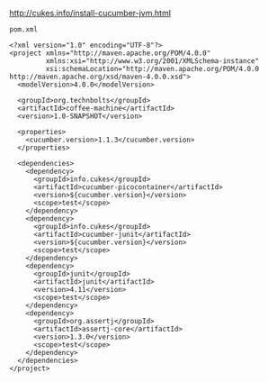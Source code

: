 
http://cukes.info/install-cucumber-jvm.html

`pom.xml`

    <?xml version="1.0" encoding="UTF-8"?>
    <project xmlns="http://maven.apache.org/POM/4.0.0"
             xmlns:xsi="http://www.w3.org/2001/XMLSchema-instance"
             xsi:schemaLocation="http://maven.apache.org/POM/4.0.0 http://maven.apache.org/xsd/maven-4.0.0.xsd">
      <modelVersion>4.0.0</modelVersion>

      <groupId>org.technbolts</groupId>
      <artifactId>coffee-machine</artifactId>
      <version>1.0-SNAPSHOT</version>

      <properties>
        <cucumber.version>1.1.3</cucumber.version>
      </properties>

      <dependencies>
        <dependency>
          <groupId>info.cukes</groupId>
          <artifactId>cucumber-picocontainer</artifactId>
          <version>${cucumber.version}</version>
          <scope>test</scope>
        </dependency>
        <dependency>
          <groupId>info.cukes</groupId>
          <artifactId>cucumber-junit</artifactId>
          <version>${cucumber.version}</version>
          <scope>test</scope>
        </dependency>
        <dependency>
          <groupId>junit</groupId>
          <artifactId>junit</artifactId>
          <version>4.11</version>
          <scope>test</scope>
        </dependency>
        <dependency>
          <groupId>org.assertj</groupId>
          <artifactId>assertj-core</artifactId>
          <version>1.3.0</version>
          <scope>test</scope>
        </dependency>
      </dependencies>
    </project>